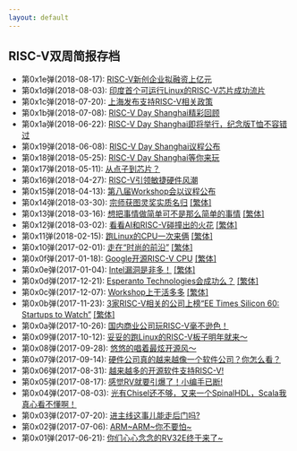 ```yaml
---
layout: default
---
```


## RISC-V双周简报存档

- 第0x1e弹(2018-08-17): [RISC-V新创企业拟融资上亿元](bi-week-rpts/2018-08-17)
- 第0x1d弹(2018-08-03): [印度首个可运行Linux的RISC-V芯片成功流片](bi-week-rpts/2018-08-03)
- 第0x1c弹(2018-07-20): [上海发布支持RISC-V相关政策](bi-week-rpts/2018-07-20)
- 第0x1b弹(2018-07-08): [RISC-V Day Shanghai精彩回顾](bi-week-rpts/2018-07-06)
- 第0x1a弹(2018-06-22): [RISC-V Day Shanghai即将举行，纪念版T恤不容错过](bi-week-rpts/2018-06-22)
- 第0x19弹(2018-06-08): [RISC-V Day Shanghai议程公布](bi-week-rpts/2018-06-08)
- 第0x18弹(2018-05-25): [RISC-V Day Shanghai等你来玩](bi-week-rpts/2018-05-25)
- 第0x17弹(2018-05-11): [从点子到芯片？](bi-week-rpts/2018-05-11)
- 第0x16弹(2018-04-27): [RISC-V引领敏捷硬件风潮](bi-week-rpts/2018-04-27)
- 第0x15弹(2018-04-13): [第八届Workshop会以议程公布](bi-week-rpts/2018-04-13)
- 第0x14弹(2018-03-30): [宗师获图灵奖实质名归](bi-week-rpts/2018-03-30) [\[繁体\]](bi-week-rpts/2018-03-30.tc)
- 第0x13弹(2018-03-16): [想把事情做简单可不是那么简单的事情](bi-week-rpts/2018-03-16) [\[繁体\]](bi-week-rpts/2018-03-16.tc)
- 第0x12弹(2018-03-02): [看看AI和RISC-V碰撞出的火花](bi-week-rpts/2018-03-02) [\[繁体\]](bi-week-rpts/2018-03-02.tc)
- 第0x11弹(2018-02-15): [跑Linux的CPU一次来俩](bi-week-rpts/2018-02-15) [\[繁体\]](bi-week-rpts/2018-02-15.tc)
- 第0x10弹(2017-02-01): [走在“时尚的前沿”](bi-week-rpts/2018-02-01) [\[繁体\]](bi-week-rpts/2018-02-01.tc)
- 第0x0f弹(2017-01-18): [Google开源RISC-V CPU](bi-week-rpts/2018-01-18) [\[繁体\]](bi-week-rpts/2018-01-18.tc)
- 第0x0e弹(2017-01-04): [Intel漏洞是非多！](bi-week-rpts/2018-01-04) [\[繁体\]](bi-week-rpts/2018-01-04.tc)
- 第0x0d弹(2017-12-21): [Esperanto Technologies会成功么？](bi-week-rpts/2017-12-21) [\[繁体\]](bi-week-rpts/2017-12-21.tc)
- 第0x0c弹(2017-12-07): [Workshop上干活多多](bi-week-rpts/2017-12-07) [\[繁体\]](bi-week-rpts/2017-12-07.tc)
- 第0x0b弹(2017-11-23): [3家RISC-V相关的公司上榜“EE Times Silicon 60: Startups to Watch”](bi-week-rpts/2017-11-23) [\[繁体\]](bi-week-rpts/2017-11-23.tc)
- 第0x0a弹(2017-10-26): [国内商业公司玩RISC-V毫不逊色！](bi-week-rpts/2017-10-26)
- 第0x09弹(2017-10-12): [妥妥的跑Linux的RISC-V板子明年就来～](bi-week-rpts/2017-10-12)
- 第0x08弹(2017-09-28): [悠悠的唱着最炫开源风～](bi-week-rpts/2017-09-28)
- 第0x07弹(2017-09-14): [硬件公司真的越来越像一个软件公司？你怎么看？](bi-week-rpts/2017-09-14)
- 第0x06弹(2017-08-31): [越来越多的开源软件支持RISC-V!](bi-week-rpts/2017-08-31)
- 第0x05弹(2017-08-17): [感觉RV就要引爆了！小编手已断!](bi-week-rpts/2017-08-17)
- 第0x04弹(2017-08-03): [光有Chisel还不够，又来一个SpinalHDL，Scala我真心看不懂啊！](bi-week-rpts/2017-08-03)
- 第0x03弹(2017-07-20): [进主线这事儿能走后门吗?](bi-week-rpts/2017-07-20)
- 第0x02弹(2017-07-06): [ARM~ARM~你不要怕~](bi-week-rpts/2017-07-06)
- 第0x01弹(2017-06-21): [你们心心念念的RV32E终于来了~](bi-week-rpts/2017-06-21)
